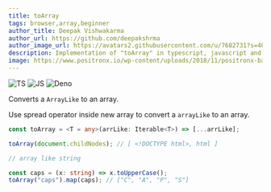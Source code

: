 ```yaml
---
title: toArray
tags: browser,array,beginner
author_title: Deepak Vishwakarma
author_url: https://github.com/deepakshrma
author_image_url: https://avatars2.githubusercontent.com/u/7682731?s=400
description: Implementation of "toArray" in typescript, javascript and deno.
image: https://www.positronx.io/wp-content/uploads/2018/11/positronx-banner-1152-1.jpg
---
```


![TS](https://img.shields.io/badge/supports-typescript-blue.svg?style=flat-square)
![JS](https://img.shields.io/badge/supports-javascript-yellow.svg?style=flat-square)
![Deno](https://img.shields.io/badge/supports-deno-green.svg?style=flat-square)

Converts a `ArrayLike` to an array.

Use spread operator inside new array to convert a `arrayLike` to an array.

```ts title="typescript"
const toArray = <T = any>(arrLike: Iterable<T>) => [...arrLike];
```

```ts title="typescript"
toArray(document.childNodes); // [ <!DOCTYPE html>, html ]

// array like string

const caps = (x: string) => x.toUpperCase();
toArray("caps").map(caps); // ["C", "A", "P", "S"]
```
